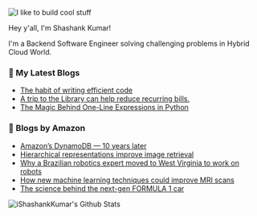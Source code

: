 ![I like to build cool stuff](https://res.cloudinary.com/dt8g3rhcy/image/upload/v1595929574/i_like_to_build_cool_shit._1_nzbwjh.png)

Hey y'all, I'm Shashank Kumar! 

I'm a Backend Software Engineer solving challenging problems in Hybrid Cloud World.

### 📕 My Latest Blogs
<!-- BLOG-POST-LIST:START -->
- [The habit of writing efficient code](https://medium.com/@ishashankkumar/the-habit-of-writing-efficient-code-153b05f04269?source=rss-d24dda280d5f------2)
- [A trip to the Library can help reduce recurring bills.](https://medium.com/swlh/a-trip-to-the-library-can-help-reduce-recurring-bills-23bca495cdf5?source=rss-d24dda280d5f------2)
- [The Magic Behind One-Line Expressions in Python](https://medium.com/swlh/the-magic-behind-one-line-expressions-in-python-816c10180c5c?source=rss-d24dda280d5f------2)
<!-- BLOG-POST-LIST:END -->

### 📕 Blogs by Amazon
<!-- AMAZON-BLOG-POST-LIST:START -->
- [Amazon’s DynamoDB — 10 years later](https://www.amazon.science/latest-news/amazons-dynamodb-10-years-later)
- [Hierarchical representations improve image retrieval](https://www.amazon.science/blog/hierarchical-representations-improve-image-retrieval)
- [Why a Brazilian robotics expert moved to West Virginia to work on robots](https://www.amazon.science/research-awards/success-stories/autonomous-robots-why-a-brazilian-robotics-expert-moved-to-west-virginia-to-work-on-robots)
- [How new machine learning techniques could improve MRI scans](https://www.amazon.science/research-awards/success-stories/how-new-machine-learning-techniques-could-improve-mri-machine-images)
- [The science behind the next-gen FORMULA 1 car](https://www.amazon.science/latest-news/the-science-behind-the-next-gen-2022-F1-car)
<!-- AMAZON-BLOG-POST-LIST:END -->



<img align="center" alt="iShashankKumar's Github Stats" src="https://github-readme-stats.vercel.app/api?username=ishashankkumar&show_icons=true&hide_border=true" />
